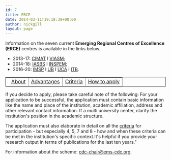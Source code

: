 ```yaml
---
id: 7
title: ERCE
date: 2014-03-11T19:18:39+00:00
author: nickgill
layout: page
---
```

Information on the seven current <b>Emerging Regional Centres of Excellence (ERCE)</b> centres is available in the links below. 

 * 2013-17: <a href = "erce_cimat">CIMAT</a> I <a href = "erce_viasm">VIASM</a>;
 * 2014-18: <a href = "erce_iasbs">IASBS</a> I <a href = "erce_inspem">INSPEM</a>;
 * 2016-20: <a href = "erce_imsp">IMSP</a> I <a href = "erce_ub">UB</a>  I <a href = "erce_uca">UCA</a> I <a href = "erce_itb">ITB</a>.

<p>
<table width="100%" border="1">
  <tr>
    <td align="center"> 
<a href = "erce">About</a> </td><td align="center"> 
<a href = "erce-advantages">Advantages</a> </td><td align="center">
<a href = "erce-criteria">Criteria</a> </td><td align="center">  
<a href = "erce-apply">How to apply</a> </td></td></tr></table>
</p>

If you decide to apply, please take careful note of the following: For your application to be successful, the application must contain basic information like the name and place of the institution, academic affiliation, address and other relevant contact information. If a multi university center, clarify the institution's position in the academic structure.

The application must also elaborate in detail on all the <a href = "erce-criteria">criteria</a> for participation - but especially 4, 5, 7 and 8 - how and when these criteria can be met in the institution's specific context.It's helpful if you provide your research output in terms of publications for the last ten years."

For information about the scheme: <a href = "mailto:cdc-chair@ems-cdc.org">cdc-chair@ems-cdc.org</a>.


